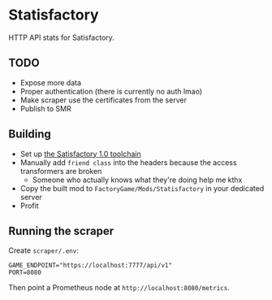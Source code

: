 ﻿# Statisfactory

HTTP API stats for Satisfactory.

## TODO

- Expose more data
- Proper authentication (there is currently no auth lmao)
- Make scraper use the certificates from the server
- Publish to SMR

## Building

- Set up [the Satisfactory 1.0 toolchain](https://docs-dev.ficsit.app/satisfactory-modding/latest/Development/BeginnersGuide/index.html)
- Manually add `friend class` into the headers because the access transformers are broken
  - Someone who actually knows what they're doing help me kthx
- Copy the built mod to `FactoryGame/Mods/Statisfactory` in your dedicated server
- Profit

## Running the scraper

Create `scraper/.env`:

```text
GAME_ENDPOINT="https://localhost:7777/api/v1"
PORT=8080
```

Then point a Prometheus node at `http://localhost:8080/metrics`.
